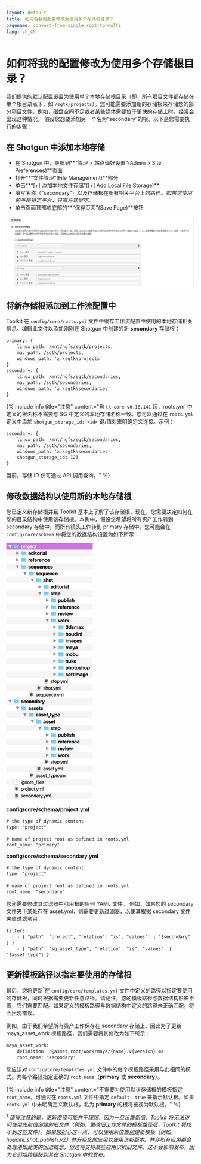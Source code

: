 ```yaml
---
layout: default
title: 如何将我的配置修改为使用多个存储根目录？
pagename: convert-from-single-root-to-multi
lang: zh_CN
---
```


# 如何将我的配置修改为使用多个存储根目录？

我们提供的默认配置设置为使用单个本地存储根目录（即，所有项目文件都存储在单个根目录点下，如 `/sgtk/projects`）。您可能需要添加新的存储根来存储您的部分项目文件。例如，磁盘空间不足或者某些媒体需要位于更快的存储上时，经常会出现这种情况。
假设您想要添加另一个名为“secondary”的根。以下是您需要执行的步骤：

## 在 Shotgun 中添加本地存储

- 在 Shotgun 中，导航到**“管理 > 站点偏好设置”(Admin > Site Preferences)**页面
- 打开**“文件管理”(File Management)**部分
- 单击**“[+] 添加本地文件存储”([+] Add Local File Storage)**
- 填写名称（“secondary”）以及存储根在所有相关平台上的路径。*如果您使用的不是特定平台，只需将其留空。*
- 单击页面顶部或底部的**“保存页面”(Save Page)**按钮

![Shotgun 文件管理首选项](images/shotgun-pref-file-management.png)

## 将新存储根添加到工作流配置中

Toolkit 在 `config/core/roots.yml` 文件中缓存工作流配置中使用的本地存储相关信息。编辑此文件以添加刚刚在 Shotgun 中创建的新 **secondary** 存储根：

    primary: {
        linux_path: /mnt/hgfs/sgtk/projects,
        mac_path: /sgtk/projects,
        windows_path: 'z:\sgtk\projects'
    }
    secondary: {
        linux_path: /mnt/hgfs/sgtk/secondaries,
        mac_path: /sgtk/secondaries,
        windows_path: 'z:\sgtk\secondaries'
    }

{% include info title="注意" content="自 `tk-core v0.18.141` 起，roots.yml 中定义的根名称不需要与 SG 中定义的本地存储名称一致。您可以通过在 `roots.yml` 定义中添加 `shotgun_storage_id: <id>` 键/值对来明确定义连接。示例：

    secondary: {
        linux_path: /mnt/hgfs/sgtk/secondaries,
        mac_path: /sgtk/secondaries,
        windows_path: 'z:\sgtk\secondaries'
        shotgun_storage_id: 123
    }

当前，存储 ID 仅可通过 API 调用查询。" %}

## 修改数据结构以使用新的本地存储根

您已定义新存储根并且 Toolkit 基本上了解了该存储根，现在，您需要决定如何在您的目录结构中使用该存储根。本例中，假设您希望将所有资产工作转到 secondary 存储中，而所有镜头工作转到 primary 存储中。您可能会在 `config/core/schema` 中将您的数据结构设置为如下所示：

![多根数据结构布局](images/schema-multi-root.png)

**config/core/schema/project.yml**

    # the type of dynamic content
    type: "project"

    # name of project root as defined in roots.yml
    root_name: "primary"

**config/core/schema/secondary.yml**

    # the type of dynamic content
    type: "project"

    # name of project root as defined in roots.yml
    root_name: "secondary"

您还需要修改其过滤器中引用根的任何 YAML 文件。
例如，如果您的 secondary 文件夹下某处存在 asset.yml，则需要更新过滤器，以使其根据 secondary 文件夹值过滤项目。

    filters:
        - { "path": "project", "relation": "is", "values": [ "$secondary" ] }
        - { "path": "sg_asset_type", "relation": "is", "values": [ "$asset_type"] }

## 更新模板路径以指定要使用的存储根

最后，您将更新<sup>1</sup>在 `config/core/templates.yml` 文件中定义的路径以指定要使用的存储根，同时根据需要更新任意路径。请记住，您的模板路径与数据结构形影不离，它们需要匹配。如果定义的模板路径与数据结构中定义的路径未正确匹配，将会出现错误。

例如，由于我们希望所有资产工作保存在 secondary 存储上，因此为了更新 maya_asset_work 模板路径，我们需要将其修改为如下所示：

    maya_asset_work:
        definition: '@asset_root/work/maya/{name}.v{version}.ma'
        root_name: 'secondary'

您应该对 `config/core/templates.yml` 文件中的每个模板路径采用与此相同的模式。为每个路径指定正确的 `root_name`（**primary** 或 **secondary**）。

{% include info title="注意" content="不需要为使用默认存储根的模板指定 `root_name`。可通过在 `roots.yml` 文件中指定 `default: true` 来指示默认根。如果 `roots.yml` 中未明确定义默认根，名为 **primary** 的根将被视为默认根。" %}

<sup>1</sup> *值得注意的是，更新路径可能并不理想，因为一旦设置新值，Toolkit 将无法访问使用先前值创建的旧文件（例如，更改旧工作文件的模板路径后，Toolkit 将找不到这些文件）。如果您担心这一点，可以使用新位置创建新模板（例如，houdini_shot_publish_v2）并升级您的应用以使用该新版本。并非所有应用都会处理诸如此类的回退概念，但这将支持某些应用识别旧文件。这不会影响发布，因为它们始终链接到其在 Shotgun 中的发布。*
